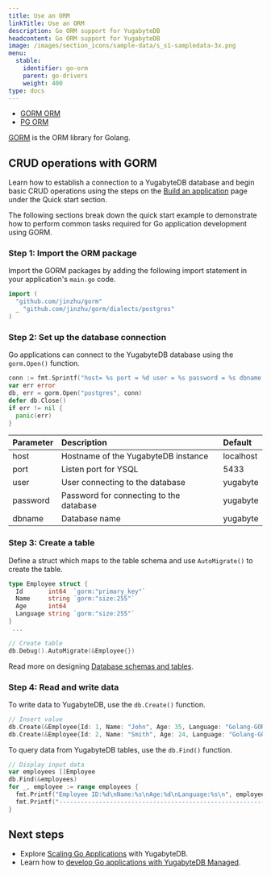```yaml
---
title: Use an ORM
linkTitle: Use an ORM
description: Go ORM support for YugabyteDB
headcontent: Go ORM support for YugabyteDB
image: /images/section_icons/sample-data/s_s1-sampledata-3x.png
menu:
  stable:
    identifier: go-orm
    parent: go-drivers
    weight: 400
type: docs
---
```


<ul class="nav nav-tabs-alt nav-tabs-yb">

  <li >
    <a href="/preview/drivers-orms/go/gorm/" class="nav-link active">
      <i class="icon-postgres" aria-hidden="true"></i>
      GORM ORM
    </a>
  </li>

  <li >
    <a href="/preview/drivers-orms/go/pg/" class="nav-link">
      <i class="icon-postgres" aria-hidden="true"></i>
      PG ORM
    </a>
  </li>

</ul>

[GORM](https://gorm.io/) is the ORM library for Golang.

## CRUD operations with GORM

Learn how to establish a connection to a YugabyteDB database and begin basic CRUD operations using the steps on the [Build an application](../../../quick-start/build-apps/go/ysql-gorm) page under the Quick start section.

The following sections break down the quick start example to demonstrate how to perform common tasks required for Go application development using GORM.

### Step 1: Import the ORM package

Import the GORM packages by adding the following import statement in your application's `main.go` code.

```go
import (
  "github.com/jinzhu/gorm"
  _ "github.com/jinzhu/gorm/dialects/postgres"
)
```

### Step 2: Set up the database connection

Go applications can connect to the YugabyteDB database using the `gorm.Open()` function.

```go
conn := fmt.Sprintf("host= %s port = %d user = %s password = %s dbname = %s sslmode=disable", host, port, user, password, dbname)
var err error
db, err = gorm.Open("postgres", conn)
defer db.Close()
if err != nil {
  panic(err)
}
```

| Parameter | Description | Default |
| :---------- | :---------- | :------ |
| host  | Hostname of the YugabyteDB instance | localhost
| port |  Listen port for YSQL | 5433
| user | User connecting to the database | yugabyte
| password | Password for connecting to the database | yugabyte
| dbname | Database name | yugabyte

### Step 3: Create a table

Define a struct which maps to the table schema and use `AutoMigrate()` to create the table.

```go
type Employee struct {
  Id       int64  `gorm:"primary_key"`
  Name     string `gorm:"size:255"`
  Age      int64
  Language string `gorm:"size:255"`
}
 ...

// Create table
db.Debug().AutoMigrate(&Employee{})
```

Read more on designing [Database schemas and tables](../../../explore/ysql-language-features/databases-schemas-tables/).

### Step 4: Read and write data

To write data to YugabyteDB, use the `db.Create()` function.

```go
// Insert value
db.Create(&Employee{Id: 1, Name: "John", Age: 35, Language: "Golang-GORM"})
db.Create(&Employee{Id: 2, Name: "Smith", Age: 24, Language: "Golang-GORM"})
```

To query data from YugabyteDB tables, use the `db.Find()` function.

```go
// Display input data
var employees []Employee
db.Find(&employees)
for _, employee := range employees {
  fmt.Printf("Employee ID:%d\nName:%s\nAge:%d\nLanguage:%s\n", employee.Id, employee.Name, employee.Age, employee.Language)
  fmt.Printf("--------------------------------------------------------------\n")
}
```

## Next steps

- Explore [Scaling Go Applications](../../../explore/linear-scalability) with YugabyteDB.
- Learn how to [develop Go applications with YugabyteDB Managed](../../../yugabyte-cloud/cloud-quickstart/cloud-build-apps/cloud-ysql-go/).
